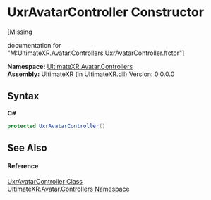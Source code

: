 # UxrAvatarController Constructor 
 

\[Missing <summary> documentation for "M:UltimateXR.Avatar.Controllers.UxrAvatarController.#ctor"\]

**Namespace:**&nbsp;<a href="N_UltimateXR_Avatar_Controllers">UltimateXR.Avatar.Controllers</a><br />**Assembly:**&nbsp;UltimateXR (in UltimateXR.dll) Version: 0.0.0.0

## Syntax

**C#**<br />
``` C#
protected UxrAvatarController()
```


## See Also


#### Reference
<a href="T_UltimateXR_Avatar_Controllers_UxrAvatarController">UxrAvatarController Class</a><br /><a href="N_UltimateXR_Avatar_Controllers">UltimateXR.Avatar.Controllers Namespace</a><br />